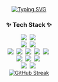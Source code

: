 <div align="center">
  <a href="https://git.io/typing-svg"><img src="https://readme-typing-svg.demolab.com?font=Jersey+10+Charted&size=80&pause=1000&color=A2E6F7&random=false&width=700&height=100&lines=Welcome+to+Taeyeon's+Github;Taeyeon's+Github" alt="Typing SVG" /></a>
</div>
  <!-- 
![Taeyeon's GitHub stats](https://github-readme-stats.vercel.app/api?username=a-taeyeon&show_icons=true&theme=radical)
-->
<!--내용 부분-->
<h3 align="center">✨ Tech Stack ✨</h3>
<div align="center">
  <img src="https://img.shields.io/badge/Java-ED8B00?style=for-the-badge&logo=openjdk&logoColor=white" />&nbsp
  <img src="https://img.shields.io/badge/Python-3776AB?style=for-the-badge&logo=python&logoColor=white" />&nbsp
  <br>
  <img src="https://img.shields.io/badge/Spring-6DB33F?style=for-the-badge&logo=spring&logoColor=white" />&nbsp
  <img src="https://img.shields.io/badge/Django-092E20?style=for-the-badge&logo=django&logoColor=white" />&nbsp
  <br>
  <img src="https://img.shields.io/badge/HTML5-E34F26?style=for-the-badge&logo=html5&logoColor=white"/>&nbsp
  <img src="https://img.shields.io/badge/CSS3-1572B6?style=for-the-badge&logo=css3&logoColor=white" />&nbsp
  <img src="https://img.shields.io/badge/JavaScript-F7DF1E?style=for-the-badge&logo=JavaScript&logoColor=white" />&nbsp
  <img src="https://img.shields.io/badge/C-00599C?style=for-the-badge&logo=c&logoColor=white" />&nbsp
  <img src="https://img.shields.io/badge/Kotlin-0095D5?&style=for-the-badge&logo=kotlin&logoColor=white" />&nbsp
  <br>
  <img src="https://img.shields.io/badge/MySQL-00000F?style=for-the-badge&logo=mysql&logoColor=white" />&nbsp
  <img src="https://img.shields.io/badge/PostgreSQL-316192?style=for-the-badge&logo=postgresql&logoColor=white" />&nbsp
  <img src="https://img.shields.io/badge/SQLite-07405E?style=for-the-badge&logo=sqlite&logoColor=white" />&nbsp
  <br>
  <img src="https://img.shields.io/badge/Amazon_AWS-232F3E?style=for-the-badge&logo=amazon-aws&logoColor=white" />&nbsp
  <img src="https://img.shields.io/badge/docker-%230db7ed.svg?style=for-the-badge&logo=docker&logoColor=white" />&nbsp
</div>

<div align="center">
<a href="https://git.io/streak-stats"><img src="https://streak-stats.demolab.com?user=a-taeyeon&theme=cobalt&hide_border=true&exclude_days=Sun%2CMon%2CTue%2CWed%2CThu%2CFri%2CSat" alt="GitHub Streak" /></a></div>

<!-- ![Top Langs](https://github-readme-stats.vercel.app/api/top-langs/?username=a-taeyeon&layout=compact) -->
